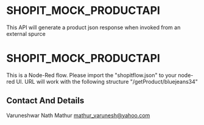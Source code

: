 # SHOPIT_MOCK_PRODUCTAPI #
This API will generate a product json response when invoked from an external spurce

# SHOPIT_MOCK_PRODUCTAPI #

This is a Node-Red flow. Please import the "shopitflow.json" to your node-red UI.
URL will work with the following structure "/getProduct/bluejeans34"


## Contact And Details
Varuneshwar Nath Mathur
mathur_varunesh@yahoo.com
